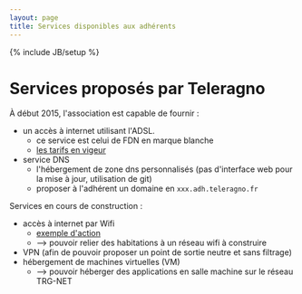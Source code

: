 ```yaml
---
layout: page
title: Services disponibles aux adhérents
---
```

{% include JB/setup %}


# Services proposés par Teleragno

À début 2015, l'association est capable de fournir :

* un accès à internet utilisant l'ADSL.
  * ce service est celui de FDN en marque blanche
  * [les tarifs en vigeur](/2014/03/30/assemblee-generale-le-22-mars--marseille/#grille-de-tarifs-adsl)
* service DNS
  * l'hébergement de zone dns personnalisés (pas d'interface web pour la mise à jour, utilisation de git)
  * proposer à l'adhérent un domaine en `xxx.adh.teleragno.fr`

Services en cours de construction :

* accès à internet par Wifi
  * [exemple d'action](/2015/01/10/reperage-wifi--aix-les-miles/)
  * --> pouvoir relier des habitations à un réseau wifi à construire
* VPN (afin de pouvoir proposer un point de sortie neutre et sans filtrage)
* hébergement de machines virtuelles (VM)
  * --> pouvoir héberger des applications en salle machine sur le réseau TRG-NET

